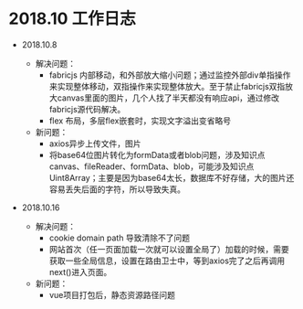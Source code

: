 # 2018.10 工作日志

* 2018.10.8
    - 解决问题：
        + fabricjs 内部移动，和外部放大缩小问题；通过监控外部div单指操作来实现整体移动，双指操作来实现整体放大。至于禁止fabricjs双指放大canvas里面的图片，几个人找了半天都没有响应api，通过修改fabricjs源代码解决。
        + flex 布局，多层flex嵌套时，实现文字溢出变省略号
    - 新问题：
        + axios异步上传文件，图片
        + 将base64位图片转化为formData或者blob问题，涉及知识点canvas、fileReader、formData、blob，可能涉及知识点Uint8Array；主要是因为base64太长，数据库不好存储，大的图片还容易丢失后面的字符，所以导致失真。     
        
* 2018.10.16
    - 解决问题：
        + cookie domain path 导致清除不了问题
        + 网站首次（任一页面加载一次就可以设置全局了）加载的时候，需要获取一些全局信息，设置在路由卫士中，等到axios完了之后再调用next()进入页面。
    - 新问题：
        + vue项目打包后，静态资源路径问题